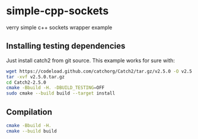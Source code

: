 # simple-cpp-sockets
verry simple c++ sockets wrapper example

## Installing testing dependencies

Just install catch2 from git source. This example works for sure with:

```bash
wget https://codeload.github.com/catchorg/Catch2/tar.gz/v2.5.0 -O v2.5.0.tar.gz
tar -xvf v2.5.0.tar.gz
cd Catch2-2.5.0
cmake -Bbuild -H. -DBUILD_TESTING=OFF
sudo cmake --build build --target install
```

## Compilation

```bash
cmake -Bbuild -H.
cmake --build build
```

